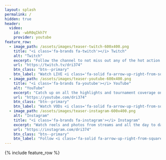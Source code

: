 ```yaml
---
layout: splash
permalink: /
hidden: true
header:
  video:
    id: -wbR0qIkh7Y
    provider: youtube
feature_row:
  - image_path: /assets/images/teaser-twitch-600x400.png
    title: "<i class='fa-brands fa-twitch'></i> Twitch"
    alt: "Twitch"
    excerpt: "Follow the channel to not miss out any of the hot action pinball streaming on Twitch."
    url: "https://twitch.tv/dri374"
    btn_class: "btn--primary"
    btn_label: "Watch LIVE <i class='fa-solid fa-arrow-up-right-from-square'></i>"
  - image_path: /assets/images/teaser-youtube-600x400.png
    title: "<i class='fa-brands fa-youtube'></i> YouTube"
    alt: "YouTube"
    excerpt: "Catch up on all the highlights and tournament coverage on YouTube."
    url: "https://youtube.com/dri374"
    btn_class: "btn--primary"
    btn_label: "Watch VODs <i class='fa-solid fa-arrow-up-right-from-square'></i>"
  - image_path: /assets/images/teaser-instagram-600x400.png
    alt: "Instagram"
    title: "<i class='fa-brands fa-instagram'></i> Instagram"
    excerpt: "Watch reels and photos from streams and all the day to day activities on Instagram."
    url: "https://instagram.com/dri374"
    btn_class: "btn--primary"
    btn_label: "Follow <i class='fa-solid fa-arrow-up-right-from-square'></i>"
---
```


{% include feature_row %}
